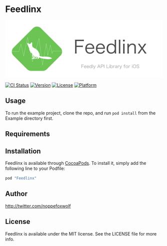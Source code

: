 # Feedlinx

![](./banner.png)



[![CI Status](http://img.shields.io/travis/hirano_tomoya/Feedlinx.svg?style=flat)](https://travis-ci.org/hirano_tomoya/Feedlinx)
[![Version](https://img.shields.io/cocoapods/v/Feedlinx.svg?style=flat)](http://cocoapods.org/pods/Feedlinx)
[![License](https://img.shields.io/cocoapods/l/Feedlinx.svg?style=flat)](http://cocoapods.org/pods/Feedlinx)
[![Platform](https://img.shields.io/cocoapods/p/Feedlinx.svg?style=flat)](http://cocoapods.org/pods/Feedlinx)

## Usage

To run the example project, clone the repo, and run `pod install` from the Example directory first.

## Requirements

## Installation

Feedlinx is available through [CocoaPods](http://cocoapods.org). To install
it, simply add the following line to your Podfile:

```ruby
pod "Feedlinx"
```

## Author

http://twitter.com/noppefoxwolf

## License

Feedlinx is available under the MIT license. See the LICENSE file for more info.
